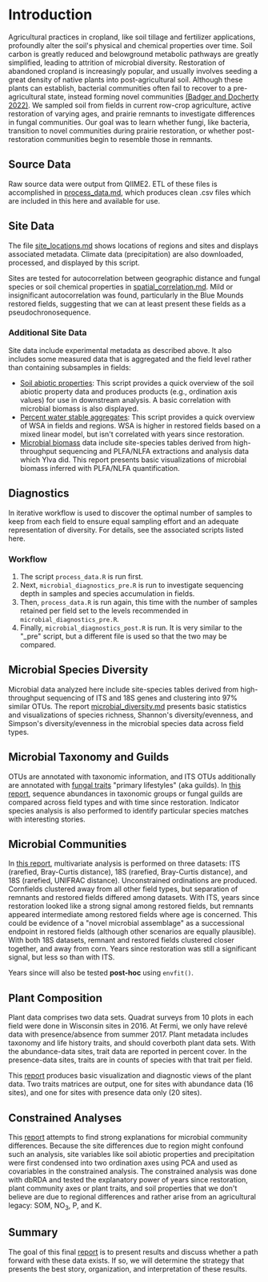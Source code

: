 # Introduction
Agricultural practices in cropland, like soil tillage and fertilizer applications, profoundly alter the soil's physical and chemical properties over time. Soil carbon is greatly reduced and belowground metabolic pathways are greatly simplified, leading to attrition of microbial diversity. Restoration of abandoned cropland is increasingly popular, and usually involves seeding a great density of native plants into post-agricultural soil. Although these plants can establish, bacterial communities often fail to recover to a pre-agricultural state, instead forming novel communities [(Badger and Docherty 2022)](https://link.springer.com/10.1007/s00248-022-02150-1). We sampled soil from fields in current row-crop agriculture, active restoration of varying ages, and prairie remnants to investigate differences in fungal communities. Our goal was to learn whether fungi, like bacteria, transition to novel communities during prairie restoration, or whether post-restoration communities begin to resemble those in remnants.   

## Source Data
Raw source data were output from QIIME2. ETL of these files is accomplished in [process_data.md](process_data.md), which produces clean .csv files which are included in this here and available for use. 

## Site Data
The file [site_locations.md](site_locations.md) shows locations of regions and sites and displays associated metadata. Climate data (precipitation) are also downloaded, processed, and displayed by this script. 

Sites are tested for autocorrelation between geographic distance and fungal species or soil chemical properties in [spatial_correlation.md](spatial_correlation.md). Mild or insignificant autocorrelation was found, particularly in the Blue Mounds restored fields, suggesting that we can at least present these fields as a pseudochronosequence. 

### Additional Site Data
Site data include experimental metadata as described above. It also includes some measured data that is aggregated and the field 
level rather than containing subsamples in fields:

- [Soil abiotic properties](soil_properties.md): This script provides a quick overview of the soil abiotic property data and produces products (e.g., ordination axis values) for use in downstream analysis. A basic correlation with microbial biomass 
is also displayed. 
- [Percent water stable aggregates](soil_wsa.md): This script provides a quick overview of WSA in fields and
regions. WSA is higher in restored fields based on a mixed linear model, but isn't correlated with years 
since restoration. 
- [Microbial biomass](microbial_biomass.md) data include site-species tables derived from high-throughput sequencing and PLFA/NLFA extractions 
and analysis data which Ylva did. This report presents basic visualizations of microbial biomass inferred with PLFA/NLFA 
quantification.

## Diagnostics
In iterative workflow is used to discover the optimal number of samples to keep from each field to ensure equal 
sampling effort and an adequate representation of diversity. For details, see the associated scripts listed here.

### Workflow
1. The script `process_data.R` is run first.
1. Next, `microbial_diagnostics_pre.R` is run to investigate sequencing depth in samples 
and species accumulation in fields.
1. Then, `process_data.R` is run again, this time with the number of samples retained
per field set to the levels recommended in `microbial_diagnostics_pre.R`. 
1. Finally, `microbial_diagnostics_post.R` is run. It is very similar to the "_pre" script,
but a different file is used so that the two may be compared. 

## Microbial Species Diversity
Microbial data analyzed here include site-species tables derived from high-throughput sequencing of ITS and 18S genes 
and clustering into 97% similar OTUs.
The report [microbial_diversity.md](microbial_diversity.md) presents basic statistics and visualizations of species richness, Shannon's diversity/evenness, and Simpson's diversity/evenness in the microbial species data across field types. 

## Microbial Taxonomy and Guilds
OTUs are annotated with taxonomic information, and ITS OTUs additionally are annotated with [fungal traits](https://link.springer.com/article/10.1007/s13225-020-00466-2) "primary lifestyles" (aka guilds). 
In [this report](microbial_guild_taxonomy.md), sequence abundances
in taxonomic groups or fungal guilds are compared across field types and with time
since restoration. Indicator species analysis is also performed to identify particular species matches 
with interesting stories. 

## Microbial Communities
In [this report](microbial_communities.md), multivariate analysis is performed on three datasets: ITS (rarefied, Bray-Curtis distance), 18S (rarefied,
Bray-Curtis distance), and 18S (rarefied, UNIFRAC distance). Unconstrained ordinations are produced. Cornfields clustered away from all other field types, but separation of remnants and restored fields differed among datasets. With ITS, years since restoration looked like a strong signal among restored fields, but remnants appeared intermediate among restored fields where age is concerned. This could be evidence of a "novel microbial assemblage" as a successional endpoint in restored fields (although other scenarios are equally plausible). With both 18S datasets, remnant and restored fields clustered closer together, and away from corn. Years since restoration was still a significant signal, but less so than with ITS. 

Years since will also be tested **post-hoc** using `envfit()`. 

## Plant Composition
Plant data comprises two data sets. Quadrat surveys from 10 plots in each field were done in Wisconsin sites 
in 2016. At Fermi, we only have relevé data with presence/absence from summer 2017. Plant metadata includes 
taxonomy and life history traits, and should coverboth plant data sets. With the abundance-data sites, trait 
data are reported in percent cover. In the presence-data sites, traits are in counts of species with that trait per field. 

This [report](plant.md) produces basic visualization and diagnostic views of the plant data. Two traits matrices
are output, one for sites with abundance data (16 sites), and one for sites with presence data only (20 sites). 

## Constrained Analyses
This [report](tgr_constrained.md) attempts to find strong explanations for microbial community differences. Because the site differences 
due to region might confound such an analysis, site variables like soil abiotic properties and precipitation were first condensed into two ordination axes 
using PCA and used as covariables in the constrained analysis. The constrained analysis was done with dbRDA and tested the explanatory 
power of years since restoration, plant community axes or plant traits, and soil properties that we don't believe are due to 
regional differences and rather arise from an agricultural legacy: SOM, NO<sub>3</sub>, P, and K.  

## Summary
The goal of this final [report](tgr_summary.pdf) is to present results and discuss whether a path forward with these data exists. If so, we will determine the strategy that presents the best story, organization, and interpretation of these results.